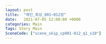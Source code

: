 ```yaml
---
layout: post
title:  "메인_회상_001~012장"
date:   2021-07-05 12:00:00 +0000
categories: Main
Tags: Story Main
SceneCode: ["scene_skip_cp001-012_q1_s10"]
---
```

